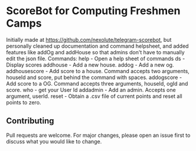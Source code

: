 # ScoreBot for Computing Freshmen Camps 

Initially made at https://github.com/nexolute/telegram-scorebot, but personally cleaned up documentation and command helpsheet, and added features like addOg and addHouse so that admins don't have to manually edit the json file.
Commands:
help - Open a help sheet of commands 
ds - Display scores
addhouse - Add a new house.
addog - Add a new og.
addhousescore - Add score to a house. Command accepts two arguments, houseId and score, put behind the command with spaces. 
addogscore - Add score to a OG. Command accepts three arguments, houseId, ogId and score. 
who - get your User Id
addadmin - Add an admin. Accepts one argument, userId. 
reset - Obtain a .csv file of current points and reset all points to zero.

## Contributing
Pull requests are welcome. For major changes, please open an issue first to discuss what you would like to change.
